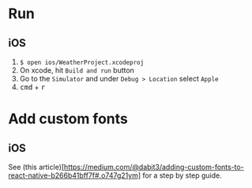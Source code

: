 # Run

## iOS

1. `$ open ios/WeatherProject.xcodeproj`
2. On xcode, hit `Build and run` button
3. Go to the `Simulator` and under `Debug > Location` select `Apple`
4. <kbd>cmd</kbd> + <kbd>r</kbd>

# Add custom fonts

## iOS

See (this
article)[https://medium.com/@dabit3/adding-custom-fonts-to-react-native-b266b41bff7f#.o747g21ym]
for a step by step guide.
